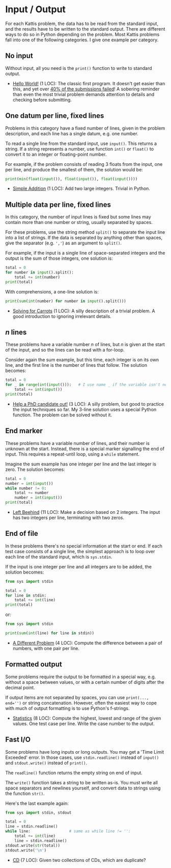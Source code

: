# Input / Output

For each Kattis problem, the data has to be read from the standard input, and
the results have to be written to the standard output. There are different ways
to do so in Python depending on the problem. Most Kattis problems fall into one
of the following categories. I give one example per category.

## No input

Without input, all you need is the `print()` function to write to standard
output.

- [Hello World!](https://open.kattis.com/problems/hello) (1 LOC):
The classic first program. It doesn't get easier than this, and yet over
[40% of the submissions failed](https://open.kattis.com/problems/hello/statistics)!
A sobering reminder than even the most trivial problem demands
attention to details and checking before submitting.

## One datum per line, fixed lines

Problems in this category have a fixed number of lines, given in the problem
description, and each line has a single datum, e.g. one number.

To read a single line from the standard input, use `input()`. This returns a
string. If a string represents a number, use function `int()` or `float()` to
convert it to an integer or floating-point number.

For example, if the problem consists of reading 3 floats from the input, one per line, and produce the smallest of them, the solution would be:
```py
print(min(float(input()), float(input()), float(input())))
```

- [Simple Addition](https://open.kattis.com/problems/simpleaddition) (1 LOC):
Add two large integers. Trivial in Python.

## Multiple data per line, fixed lines

In this category, the number of input lines is fixed but some lines may
contain more than one number or string, usually separated by spaces.

For these problems, use the string method `split()` to separate the input line
into a list of strings. If the data is separated by anything other than spaces,
give the separator (e.g. `','`) as an argument to `split()`.

For example, if the input is a single line of space-separated integers and the
output is the sum of those integers, one solution is:

```py
total = 0
for number in input().split():
    total += int(number)
print(total)
```
With comprehensions, a one-line solution is:
```py
print(sum(int(number) for number in input().split()))
```

- [Solving for Carrots](https://open.kattis.com/problems/carrots) (1 LOC):
A silly description of a trivial problem.
A good introduction to ignoring irrelevant details.

## _n_ lines

These problems have a variable number _n_ of lines, but _n_ is given at the
start of the input, and so the lines can be read with a for-loop.

Consider again the sum example, but this time, each integer is on its own line, and the first line is the number of lines that follow.
The solution becomes:
```py
total = 0
for _ in range(int(input())):   # I use name _ if the variable isn't needed
    total += int(input())
print(total)
```

- [Help a PhD candidate out!](https://open.kattis.com/problems/helpaphd)
(3 LOC): A silly problem, but good to practice the input techniques so far.
My 3-line solution uses a special Python function.
The problem can be solved without it.

## End marker

These problems have a variable number of lines, and their number is unknown at
the start. Instead, there is a special marker signalling the end of input.
This requires a repeat-until loop, using a `while` statement.

Imagine the sum example has one integer per line and the last integer is zero.
The solution becomes:
```py
total = 0
number = int(input())
while number != 0:
    total += number
    number = int(input())
print(total)
```

- [Left Beehind](https://open.kattis.com/problems/leftbeehind) (11 LOC):
Make a decision based on 2 integers.
The input has two integers per line, terminating with two zeros.

## End of file

In these problems there's no special information at the start or end.
If each test case consists of a single line, the simplest approach is to loop
over each line of the standard input, which is `sys.stdin`.

If the input is one integer per line and all integers are to be added,
the solution becomes:
```py
from sys import stdin

total = 0
for line in stdin:
    total += int(line)
print(total)
```
or:
```py
from sys import stdin

print(sum(int(line) for line in stdin))
```

- [A Different Problem](https://open.kattis.com/problems/different) (4 LOC):
Compute the difference between a pair of numbers, with one pair per line.
<!--
The `input()` function returns a string without a newline at the end, but
the lines obtained by iterating over `stdin` do include a newline.
The newline character is removed or ignored by `split()`, `int()` and `float()`,
but for some problems you may need to remove it explicitly with the `rstrip()`
method, which removes all whitespace from the right end of a string.
 -->

## Formatted output
Some problems require the output to be formatted in a special way,
e.g. without a space between values, or with a certain number of digits after the decimal point.

If output items are not separated by spaces, you can use `print(..., end='')` or
string concatenation. However, often the easiest way to cope with much of output
formatting is to use Python's f-strings.

- [Statistics](https://open.kattis.com/problems/statistics) (8 LOC):
Compute the highest, lowest and range of the given values.
One test case per line. Write the case number to the output.

## Fast I/O

Some problems have long inputs or long outputs. You may get a 'Time Limit Exceeded' error. In those cases, use `stdin.readline()` instead of `input()`
and `stdout.write()` instead of `print()`.

The `readline()` function returns the empty string on end of input.

The `write()` function takes a string to be written as-is.
You must write all space separators and newlines yourself,
and convert data to strings using the function `str()`.

Here's the last example again:
```py
from sys import stdin, stdout

total = 0
line = stdin.readline()
while line:                 # same as while line != '':
    total += int(line)
    line = stdin.readline()
stdout.write(str(total))
stdout.write('\n')
```

- [CD](https://open.kattis.com/problems/cd) (7 LOC):
  Given two collections of CDs, which are duplicate?
